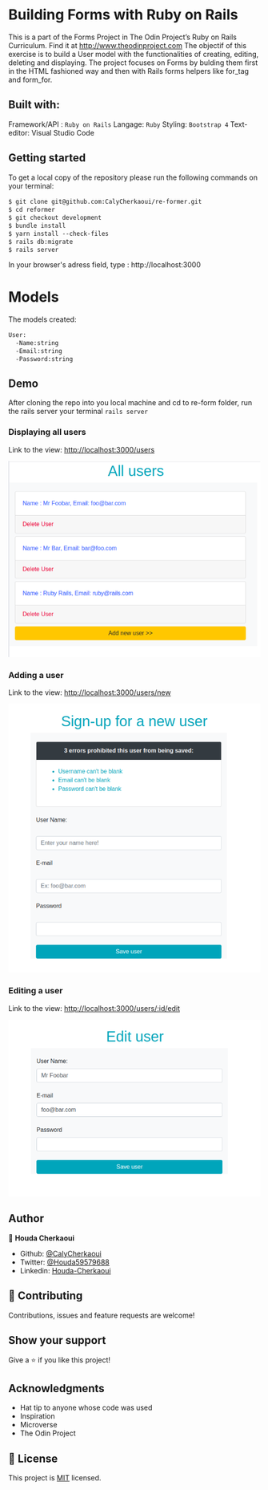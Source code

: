 # Building Forms with Ruby on Rails

This is a part of the Forms Project in The Odin Project’s Ruby on Rails Curriculum. Find it at http://www.theodinproject.com
The objectif of this exercise is to build a User model with the functionalities of creating, editing, deleting and displaying.
The project focuses on Forms by bulding them first in the HTML fashioned way and then with Rails forms helpers like for_tag and form_for.

## Built with:

Framework/API : ``Ruby on Rails``
Langage: ``Ruby``
Styling: ``Bootstrap 4``
Text-editor: Visual Studio Code

## Getting started

To get a local copy of the repository please run the following commands on your terminal:

```
$ git clone git@github.com:CalyCherkaoui/re-former.git
$ cd reformer
$ git checkout development
$ bundle install
$ yarn install --check-files
$ rails db:migrate
$ rails server
```
In your browser's adress field, type : http://localhost:3000


# Models

The models created:
```
User:
  -Name:string
  -Email:string
  -Password:string
```
## Demo

After cloning the repo into you local machine and cd to re-form folder, run the rails server your terminal ```rails server```

### Displaying all users
Link to the view: <http://localhost:3000/users>

![screenshot](./app/assets/images/allusers.png)

### Adding a user
Link to the view: <http://localhost:3000/users/new>

![screenshot](./app/assets/images/adduser.png)

### Editing a user
Link to the view: <http://localhost:3000/users/:id/edit>

![screenshot](./app/assets/images/edituser.png)

## Author

👤 **Houda Cherkaoui**

- Github: [@CalyCherkaoui](https://github.com/CalyCherkaoui)
- Twitter: [@Houda59579688](https://twitter.com/Houda59579688)
- Linkedin: [Houda-Cherkaoui](https://www.linkedin.com/in/houda-cherkaoui-64106395/)


## 🤝 Contributing

Contributions, issues and feature requests are welcome!

## Show your support

Give a ⭐️ if you like this project!

## Acknowledgments

- Hat tip to anyone whose code was used
- Inspiration
- Microverse
- The Odin Project

## 📝 License

This project is [MIT]() licensed.